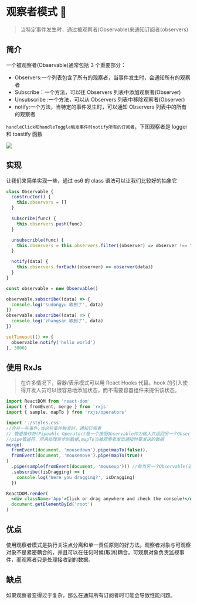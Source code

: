 # 观察者模式 👀

> 当特定事件发生时，通过被观察者(Observable)来通知订阅者(observers)

## 简介

一个被观察者(Observable)通常包括 3 个重要部分：

- Observers:一个列表包含了所有的观察者，当事件发生时，会通知所有的观察者
- Subscribe：一个方法，可以往 Observers 列表中添加观察者(Observer)
- Unsubscribe :一个方法，可以从 Observers 列表中移除观察者(Observer)
- notify:一个方法，当特定的事件发生时，可以通知 Observers 列表中的所有的观察者

`handleClick和handleToggle触发事件时notify所有的订阅者`，下图观察者是 logger 和 toastify 函数

![](https://tva1.sinaimg.cn/large/008i3skNgy1gz9zn7at60g30tk0jeh5x.gif#crop=0&crop=0&crop=1&crop=1&id=TZuAb&originHeight=698&originWidth=1064&originalType=binary&ratio=1&rotation=0&showTitle=false&status=done&style=none&title=)

## 实现

让我们来简单实现一些，通过 es6 的 class 语法可以让我们比较好的抽象它

```javascript
class Observable {
  constructor() {
    this.observers = []
  }

  subscribe(func) {
    this.observers.push(func)
  }

  unsubscrible(func) {
    this.observers = this.observers.filter((observer) => observer !== func)
  }

  notify(data) {
    this.observers.forEach((observer) => observer(data))
  }
}

const observable = new Observable()

observable.subscribe((data) => {
  console.log('sudongyu 收到了', data)
})
observable.subscribe((data) => {
  console.log('zhangsan 收到了', data)
})

setTimeout(() => {
  observable.notify('hello world')
}, 3000)
```

## 使用 RxJs

> 在许多情况下，容器/表示模式可以用 React Hooks 代替。hook 的引入使得开发人员可以很容易地添加状态，而不需要容器组件来提供该状态。

```jsx
import ReactDOM from 'react-dom'
import { fromEvent, merge } from 'rxjs'
import { sample, mapTo } from 'rxjs/operators'

import './styles.css'
//合并一些事件,当这些事件触发时，通知订阅者
// 管道操作符(Pipeable Operator)是一个接受Observable作为输入并返回另一个Observable的函数。这是一个纯粹的操作:之前的Observable不会被修改。
//pipe管道符，用来处理异步的数据,mapTo当被观察者发出通知时要发送的数据
merge(
  fromEvent(document, 'mousedown').pipe(mapTo(false)),
  fromEvent(document, 'mousemove').pipe(mapTo(true))
)
  .pipe(sample(fromEvent(document, 'mouseup'))) //每当另一个Observable(通知器)发出时，就会发出源Observable最近发出的值。这里意思就是当鼠标抬起发出move或者down传递的值给订阅者
  .subscribe((isDragging) => {
    console.log('Were you dragging?', isDragging)
  })

ReactDOM.render(
  <div className='App'>Click or drag anywhere and check the console!</div>,
  document.getElementById('root')
)
```

## 优点

使用观察者模式是执行关注点分离和单一责任原则的好方法。观察者对象与可观察对象不是紧密耦合的，并且可以在任何时候(取消)耦合。可观察对象负责监视事件，而观察者只是处理接收到的数据。

## 缺点

如果观察者变得过于复杂，那么在通知所有订阅者时可能会导致性能问题。
